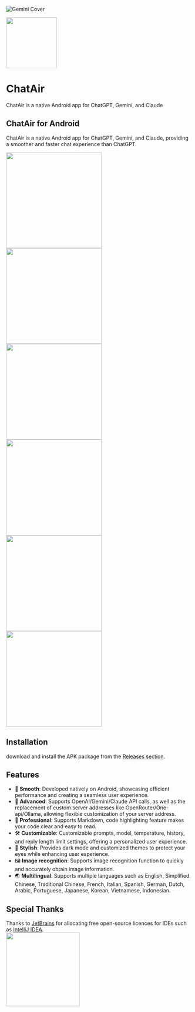 ![Gemini Cover](https://github.com/skydoves/gemini-android/assets/24237865/bf8e6cc9-3729-49f8-8f50-b45d6649668f)


  <a align="center" href="https://miaoyan.app/" target="_blank"><img src=https://github.com/flyun/chatAir/blob/chatair/TMessagesProj/src/main/ic_launcher-playstore.png width=138 /></a>
  <h1 align="left">ChatAir</h1>
  <div align="left">ChatAir is a native Android app for ChatGPT, Gemini, and Claude</div>
</p>


## ChatAir for Android

ChatAir is a native Android app for ChatGPT, Gemini, and Claude, providing a smoother and faster chat experience than ChatGPT.

<div align="left">
<img src = "https://github.com/flyun/chatAir/blob/chatair/ScreenShots/01.png" width ="260" />
<img src = "https://github.com/flyun/chatAir/blob/chatair/ScreenShots/02.png" width ="260" />
<img src = "https://github.com/flyun/chatAir/blob/chatair/ScreenShots/03.png" width ="260" />
<img src = "https://github.com/flyun/chatAir/blob/chatair/ScreenShots/04.png" width ="260" />
<img src = "https://github.com/flyun/chatAir/blob/chatair/ScreenShots/05.png" width ="260" />
<img src = "https://github.com/flyun/chatAir/blob/chatair/ScreenShots/06.png" width ="260" />
</div>

## Installation
download and install the APK package from the [Releases section](https://github.com/flyun/chatAir/releases/latest).

## Features
- 🚀 **Smooth**: Developed natively on Android, showcasing efficient performance and creating a seamless user experience.
- 🔬 **Advanced**: Supports OpenAI/Gemini/Claude API calls, as well as the replacement of custom server addresses like OpenRouter/One-api/Ollama, allowing flexible customization of your server address.
- 📝 **Professional**: Supports Markdown, code highlighting feature makes your code clear and easy to read.
- 🛠️ **Customizable**: Customizable prompts, model, temperature, history, and reply length limit settings, offering a personalized user experience.
- 🌙 **Stylish**: Provides dark mode and customized themes to protect your eyes while enhancing user experience.
- 🖼️ **Image recognition**: Supports image recognition function to quickly and accurately obtain image information.
- 🌏 **Multilingual**: Supports multiple languages such as English, Simplified Chinese, Traditional Chinese, French, Italian, Spanish, German, Dutch, Arabic, Portuguese, Japanese, Korean, Vietnamese, Indonesian.


## Special Thanks

Thanks to [JetBrains](https://www.jetbrains.com/?from=chatair) for allocating free open-source licences for IDEs such as [IntelliJ IDEA](https://www.jetbrains.com/idea/?from=chatair).  
[<img src="https://github.com/flyun/chatAir/blob/chatair/ScreenShots/jetbrains-variant-3.png" width="200"/>](https://www.jetbrains.com/?from=chatair)

